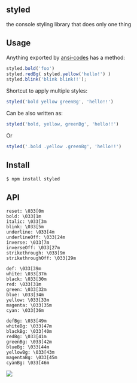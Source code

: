 ## styled

the console styling library that does only one thing

## Usage

Anything exported by [ansi-codes](http://github.com/azer/ansi-codes) has a method:

```js
styled.bold('foo')
styled.redBg( styled.yellow('hello!') )
styled.blink('blink blink!!');
```

Shortcut to apply multiple styles:

```js
styled('bold yellow greenBg', 'hello!!')
```

Can be also written as:

```js
styled('bold, yellow, greenBg', 'hello!!')
```

Or

```js
styled('.bold .yellow .greenBg', 'hello!!')
```

## Install

```bash
$ npm install styled
```

## API

```
reset: \033[0m
bold: \033[1m
italic: \033[3m
blink: \033[5m
underline: \033[4m
underlineOff: \033[24m
inverse: \033[7m
inverseOff: \033[27m
strikethrough: \033[9m
strikethroughOff: \033[29m

def: \033[39m
white: \033[37m
black: \033[30m
red: \033[31m
green: \033[32m
blue: \033[34m
yellow: \033[33m
magenta: \033[35m
cyan: \033[36m

defBg: \033[49m
whiteBg: \033[47m
blackBg: \033[40m
redBg: \033[41m
greenBg: \033[42m
blueBg: \033[44m
yellowBg: \033[43m
magentaBg: \033[45m
cyanBg: \033[46m
```

![](https://dl.dropbox.com/s/9q2p5mrqnajys22/npmel.jpg)
